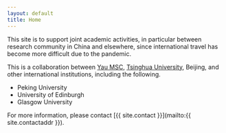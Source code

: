 ```yaml
---
layout: default
title: Home
---
```


This site is to support joint academic activities, in particular between research community in China and elsewhere, since international travel has become more difficult due to the pandemic.

This is a collaboration between [Yau MSC](https://ymsc.tsinghua.edu.cn/), [Tsinghua University](http://www.tsinghua.edu.cn/publish/thu2018en/index.html), Beijing, and other international institutions, including the following.

* Peking University
* University of Edinburgh
* Glasgow University

For more information, please contact [{{ site.contact }}](mailto:{{ site.contactaddr }}).
